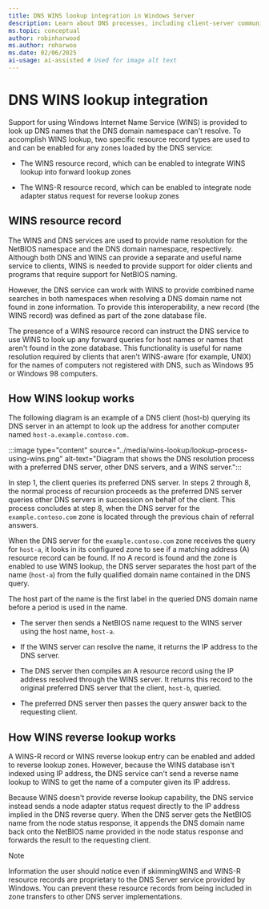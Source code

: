 ```yaml
---
title: DNS WINS lookup integration in Windows Server
description: Learn about DNS processes, including client-server communications for query resolution, dynamic updates, and zone administration in Windows and Windows Server.
ms.topic: conceptual
author: robinharwood
ms.author: roharwoo
ms.date: 02/06/2025
ai-usage: ai-assisted # Used for image alt text
---
```


# DNS WINS lookup integration

Support for using Windows Internet Name Service (WINS) is provided to look up DNS names that the DNS domain namespace can't resolve. To accomplish WINS lookup, two specific resource record types are used to and can be enabled for any zones loaded by the DNS service:

- The WINS resource record, which can be enabled to integrate WINS lookup into forward lookup zones

- The WINS-R resource record, which can be enabled to integrate node adapter status request for reverse lookup zones

## WINS resource record

The WINS and DNS services are used to provide name resolution for the NetBIOS namespace and the DNS domain namespace, respectively. Although both DNS and WINS can provide a separate and useful name service to clients, WINS is needed to provide support for older clients and programs that require support for NetBIOS naming.

However, the DNS service can work with WINS to provide combined name searches in both namespaces when resolving a DNS domain name not found in zone information. To provide this interoperability, a new record (the WINS record) was defined as part of the zone database file.

The presence of a WINS resource record can instruct the DNS service to use WINS to look up any forward queries for host names or names that aren't found in the zone database. This functionality is useful for name resolution required by clients that aren't WINS-aware (for example, UNIX) for the names of computers not registered with DNS, such as Windows 95 or Windows 98 computers.

## How WINS lookup works

The following diagram is an example of a DNS client (host-b) querying its DNS server in an attempt to look up the address for another computer named `host-a.example.contoso.com.`

:::image type="content" source="../media/wins-lookup/lookup-process-using-wins.png" alt-text="Diagram that shows the DNS resolution process with a preferred DNS server, other DNS servers, and a WINS server.":::

In step 1, the client queries its preferred DNS server. In steps 2 through 8, the normal process of recursion proceeds as the preferred DNS server queries other DNS servers in succession on behalf of the client. This process concludes at step 8, when the DNS server for the `example.contoso.com` zone is located through the previous chain of referral answers.

When the DNS server for the `example.contoso.com` zone receives the query for `host-a`, it looks in its configured zone to see if a matching address (A) resource record can be found. If no A record is found and the zone is enabled to use WINS lookup, the  DNS server separates the host part of the name (`host-a`) from the fully qualified domain name contained in the DNS query.

The host part of the name is the first label in the queried DNS domain name before a period is used in the name.

- The server then sends a NetBIOS name request to the WINS server using the host name, `host-a`.

- If the WINS server can resolve the name, it returns the IP address to the DNS server.

- The DNS server then compiles an A resource record using the IP address resolved through the WINS server. It returns this record to the original preferred DNS server that the client, `host-b`, queried.

- The preferred DNS server then passes the query answer back to the requesting client.

## How WINS reverse lookup works

A WINS-R record or WINS reverse lookup entry can be enabled and added to reverse lookup zones. However, because the WINS database isn't indexed using IP address, the DNS service can't send a reverse name lookup to WINS to get the name of a computer given its IP address.

Because WINS doesn't provide reverse lookup capability, the DNS service instead sends a node adapter status request directly to the IP address implied in the DNS reverse query. When the DNS server gets the NetBIOS name from the node status response, it appends the DNS domain name back onto the NetBIOS name provided in the node status response and forwards the result to the requesting client.

> [!NOTE]
> Information the user should notice even if skimmingWINS and WINS-R resource records are proprietary to the DNS Server service provided by Windows. You can prevent these resource records from being included in zone transfers to other DNS server implementations.
